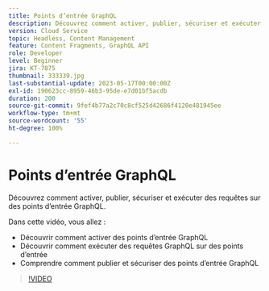 ```yaml
---
title: Points d’entrée GraphQL
description: Découvrez comment activer, publier, sécuriser et exécuter des requêtes sur des points d’entrée GraphQL.
version: Cloud Service
topic: Headless, Content Management
feature: Content Fragments, GraphQL API
role: Developer
level: Beginner
jira: KT-7875
thumbnail: 333339.jpg
last-substantial-update: 2023-05-17T00:00:00Z
exl-id: 190623cc-8959-46b3-95de-e7d01bf5acdb
duration: 200
source-git-commit: 9fef4b77a2c70c8cf525d42686f4120e481945ee
workflow-type: tm+mt
source-wordcount: '55'
ht-degree: 100%

---
```


# Points d’entrée GraphQL

Découvrez comment activer, publier, sécuriser et exécuter des requêtes sur des points d’entrée GraphQL.

Dans cette vidéo, vous allez :

+ Découvrir comment activer des points d’entrée GraphQL
+ Découvrir comment exécuter des requêtes GraphQL sur des points d’entrée
+ Comprendre comment publier et sécuriser des points d’entrée GraphQL

>[!VIDEO](https://video.tv.adobe.com/v/333339?quality=12&learn=on)
